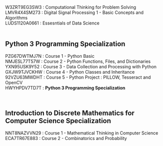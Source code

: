 W3ZRT9EG3SW3 : Computational Thinking for Problem Solving <br />
LMVR4X4SM273 : Digital Signal Processing 1 - Basic Concepts and Algorithms <br />
LUDS1120A0661 : Essesntials of Data Science <br />
<br />

## Python 3 Programming Specialization
PZG67DWTMJ7N : Course 1 - Python Basic <br />
NMJESL77T57W : Course 2 - Python Functions, Files, and Dictionaries <br />
YXN95USK9Y52 : Course 3 - Data Collection and Processing with Python <br />
GXJW9TJVCKHW : Course 4 - Python Classes and Inheritance <br />
92VZU63MWDHT : Course 5 - Python Project : PILLOW, Tesseract and OpenCV <br />
HWYHPDV7TD7T : **Python 3 Programming Specialization** <br />

<br />

##  Introduction to Discrete Mathematics for Computer Science Specialization
NNT8NAZVVN29 : Course 1 - Mathematical Thinking in Computer Science <br />
ECA7TR67E883 : Course 2 - Combinatorics and Probability <br />
